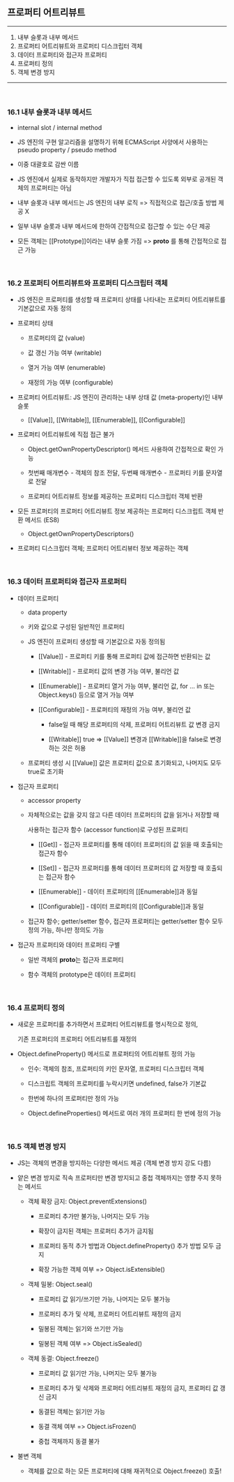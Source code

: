 ## 프로퍼티 어트리뷰트

---

1. 내부 슬롯과 내부 메서드
2. 프로퍼티 어트리뷰트와 프로퍼티 디스크립터 객체
3. 데이터 프로퍼티와 접근자 프로퍼티
4. 프로퍼티 정의
5. 객체 변경 방지

---

<br/>

### **16.1 내부 슬롯과 내부 메서드**

- internal slot / internal method

- JS 엔진의 구현 알고리즘을 설명하기 위해 ECMAScript 사양에서 사용하는 pseudo property / pseudo method

- 이중 대괄호로 감싼 이름

- JS 엔진에서 실제로 동작하지만 개발자가 직접 접근할 수 있도록 외부로 공개된 객체의 프로퍼티는 아님

- 내부 슬롯과 내부 메서드는 JS 엔진의 내부 로직 => 직접적으로 접근/호출 방법 제공 X

- 일부 내부 슬롯과 내부 메서드에 한하여 간접적으로 접근할 수 있는 수단 제공

- 모든 객체는 [[Prototype]]이라는 내부 슬롯 가짐 => **proto** 를 통해 간접적으로 접근 가능

<br/>

### **16.2 프로퍼티 어트리뷰트와 프로퍼티 디스크립터 객체**

- JS 엔진은 프로퍼티를 생성할 때 프로퍼티 상태를 나타내는 프로퍼티 어트리뷰트를 기본값으로 자동 정의

- 프로퍼티 상태

  - 프로퍼티의 값 (value)

  - 값 갱신 가능 여부 (writable)

  - 열거 가능 여부 (enumerable)

  - 재정의 가능 여부 (configurable)

- 프로퍼티 어트리뷰트: JS 엔진이 관리하는 내부 상태 값 (meta-property)인 내부 슬롯

  - [[Value]], [[Writable]], [[Enumerable]], [[Configurable]]

- 프로퍼티 어트리뷰트에 직접 접근 불가

  - Object.getOwnPropertyDescriptor() 메서드 사용하여 간접적으로 확인 가능

  - 첫번째 매개변수 - 객체의 참조 전달, 두번째 매개변수 - 프로퍼티 키를 문자열로 전달

  - 프로퍼티 어트리뷰트 정보를 제공하는 프로퍼티 디스크립터 객체 반환

- 모든 프로퍼티의 프로퍼티 어트리뷰트 정보 제공하는 프로퍼티 디스크립트 객체 반환 메서드 (ES8)

  - Object.getOwnPropertyDescriptors()

- 프로퍼티 디스크립터 객체; 프로퍼티 어트리뷰터 정보 제공하는 객체

<br/>


### **16.3 데이터 프로퍼티와 접근자 프로퍼티**

- 데이터 프로퍼티

  - data property

  - 키와 값으로 구성된 일반적인 프로퍼티

  - JS 엔진이 프로퍼티 생성할 때 기본값으로 자동 정의됨

    - [[Value]] - 프로퍼티 키를 통해 프로퍼티 값에 접근하면 반환되는 값

    - [[Writable]] - 프로퍼티 값의 변경 가능 여부, 불리언 값

    - [[Enumerable]] - 프로퍼티 열거 가능 여부, 불리언 값, for ... in 또는 Object.keys() 등으로 열거 가능 여부

    - [[Configurable]] - 프로퍼티의 재정의 가능 여부, 불리언 값

      - false일 때 해당 프로퍼티의 삭제, 프로퍼티 어트리뷰트 값 변경 금지

      - [[Writable]] true => [[Value]] 변경과 [[Writable]]을 false로 변경하는 것은 허용

  - 프로퍼티 생성 시 [[Value]] 값은 프로퍼티 값으로 초기화되고, 나머지도 모두 true로 초기화

- 접근자 프로퍼티

  - accessor property

  - 자체적으로는 값을 갖지 않고 다른 데이터 프로퍼티의 값을 읽거나 저장할 때

    사용하는 접근자 함수 (accessor function)로 구성된 프로퍼티

    - [[Get]] - 접근자 프로퍼티를 통해 데이터 프로퍼티의 값 읽을 때 호출되는 접근자 함수

    - [[Set]] - 접근자 프로퍼티를 통해 데이터 프로퍼티의 값 저장할 때 호출되는 접근자 함수

    - [[Enumerable]] - 데이터 프로퍼티의 [[Enumerable]]과 동일

    - [[Configurable]] - 데이터 프로퍼티의 [[Configurable]]과 동일

  - 접근자 함수; getter/setter 함수, 접근자 프로퍼티는 getter/setter 함수 모두 정의 가능, 하나만 정의도 가능

- 접근자 프로퍼티와 데이터 프로퍼티 구별

  - 일반 객체의 **proto**는 접근자 프로퍼티

  - 함수 객체의 prototype은 데이터 프로퍼티

<br/>

### **16.4 프로퍼티 정의**

- 새로운 프로퍼티를 추가하면서 프로퍼티 어트리뷰트를 명시적으로 정의,

  기존 프로퍼티의 프로퍼티 어트리뷰트를 재정의

- Object.defineProperty() 메서드로 프로퍼티의 어트리뷰트 정의 가능

  - 인수: 객체의 참조, 프로퍼티의 키인 문자열, 프로퍼티 디스크립터 객체

  - 디스크립트 객체의 프로퍼티를 누락시키면 undefined, false가 기본값

  - 한번에 하나의 프로퍼티만 정의 가능

  - Object.defineProperties() 메서드로 여러 개의 프로퍼티 한 번에 정의 가능

<br/>

### **16.5 객체 변경 방지**

- JS는 객체의 변경을 방지하는 다양한 메서드 제공 (객체 변경 방지 강도 다름)

- 얕은 변경 방지로 직속 프로퍼티만 변경 방지되고 중첩 객체까지는 영향 주지 못하는 메서드

  - 객체 확장 금지: Object.preventExtensions()

    - 프로퍼티 추가만 불가능, 나머지는 모두 가능

    - 확장이 금지된 객체는 프로퍼티 추가가 금지됨

    - 프로퍼티 동적 추가 방법과 Object.defineProperty() 추가 방법 모두 금지

    - 확장 가능한 객체 여부 => Object.isExtensible()

  - 객체 밀봉: Object.seal()

    - 프로퍼티 값 읽기/쓰기만 가능, 나머지는 모두 불가능

    - 프로퍼티 추가 및 삭제, 프로퍼티 어트리뷰트 재정의 금지

    - 밀봉된 객체는 읽기와 쓰기만 가능

    - 밀봉된 객체 여부 => Object.isSealed()

  - 객체 동결: Object.freeze()

    - 프로퍼티 값 읽기만 가능, 나머지는 모두 불가능

    - 프로퍼티 추가 및 삭제와 프로퍼티 어트리뷰트 재정의 금지, 프로퍼티 값 갱신 금지

    - 동결된 객체는 읽기만 가능

    - 동결 객체 여부 => Object.isFrozen()

    - 중첩 객체까지 동결 불가

- 불변 객체

  - 객체를 값으로 하는 모든 프로퍼티에 대해 재귀적으로 Object.freeze() 호출!
